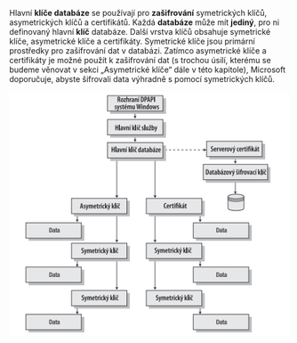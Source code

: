 Hlavní **klíče databáze** se používají pro **zašifrování** symetrických klíčů, asymetrických klíčů
a certifikátů. Každá **databáze** může mít **jediný**, pro ni definovaný hlavní **klíč** databáze.
Další vrstva klíčů obsahuje symetrické klíče, asymetrické klíče a certifikáty. Symetrické klíče
jsou primární prostředky pro zašifrování dat v databázi. Zatímco asymetrické klíče a certifikáty
je možné použít k zašifrování dat (s trochou úsilí, kterému se budeme věnovat v sekci
„Asymetrické klíče“ dále v této kapitole), Microsoft doporučuje, abyste šifrovali data výhradně
s pomocí symetrických klíčů.

![sifrovani_diagram](sifrovani.png)